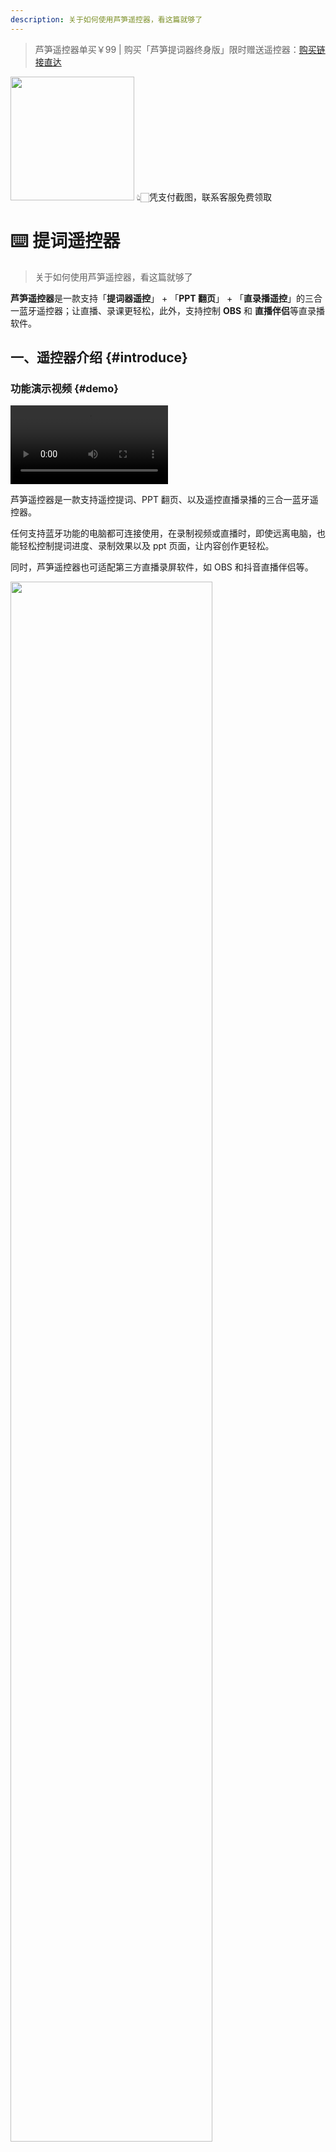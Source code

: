 ```yaml
---
description: 关于如何使用芦笋遥控器，看这篇就够了
---
```


> 芦笋遥控器单买￥99 |  购买「芦笋提词器终身版」限时赠送遥控器：[购买链接直达](https://tcq.lusun.com/pricing/)

<ImgCenter><img src="../public/.gitbook/assets/遥控器企微.png" alt="" width="198"></ImgCenter>
<ImgDesc>👆🏻凭支付截图，联系客服免费领取</ImgDesc>

# ⌨️ 提词遥控器

> 关于如何使用芦笋遥控器，看这篇就够了

**芦笋遥控器**是一款支持「**提词器遥控**」 + 「**PPT 翻页**」 + 「**直录播遥控**」的三合一蓝牙遥控器；让直播、录课更轻松，此外，支持控制 **OBS** 和 **直播伴侣**等直录播软件。

## 一、遥控器介绍 {#introduce}

### 功能演示视频 {#demo}

<ImgCenter><video controls width="50%"><source src="../public/.gitbook/assets/ykqdemo.mp4" type="video/mp4" /></video></ImgCenter>

芦笋遥控器是一款支持遥控提词、PPT 翻页、以及遥控直播录播的三合一蓝牙遥控器。

任何支持蓝牙功能的电脑都可连接使用，在录制视频或直播时，即使远离电脑，也能轻松控制提词进度、录制效果以及 ppt 页面，让内容创作更轻松。

同时，芦笋遥控器也可适配第三方直播录屏软件，如 OBS 和抖音直播伴侣等。

<ImgCenter><img width="80%" src="../public/.gitbook/assets/yaokongqizhichi.png" alt=""></ImgCenter>

### 操作教程 {#tutorial}

<ImgCenter><video controls><source src="../public/.gitbook/assets/ykqshiyong.mp4" type="video/mp4" /></video></ImgCenter>

### 结合 OBS 使用 {#obs}


<ImgCenter><video controls><source src="../public/.gitbook/assets/obs.mp4" type="video/mp4" /></video></ImgCenter>

### 结合直播伴侣使用 {#bl}

<ImgCenter><video controls><source src="../public/.gitbook/assets/zhibobanlv.mp4" type="video/mp4" /></video></ImgCenter>

## 二、如何获取遥控器 {#how}


> 现在如果你购买芦笋提词器终身版，即可赠送一个价值 ¥99 的芦笋遥控器

终身版提词器：[购买链接直达](https://tcq.lusun.com/pricing/)

芦笋遥控器单品购买如下：

<ImgCenter><img src="../public/.gitbook/assets/yaokongqigoumai.jpeg" alt="" width="375"></ImgCenter>

## 三、如何连接电脑 {#connect}

1.遥控器组装电池，确保遥控器处于有电状态

2.打开电脑蓝牙

win10 如何开启蓝牙 👉🏻[点击查看](https://jingyan.baidu.com/article/c33e3f48bdd46bab14cbb568.html?ref=help.lusun.com)

win11 如何开启蓝牙 👉🏻[点击查看](https://jingyan.baidu.com/article/2d5afd6903da6bc4a3e28e24.html?ref=help.lusun.com)

3.点击“添加蓝牙或其他设备”

<ImgCenter><img src="../public/.gitbook/assets/ykqthree.png" alt=""></ImgCenter>

4.点击“鼠标、键盘、手写板”一栏

<ImgCenter><img src="../public/.gitbook/assets/ykqfour.png" alt=""></ImgCenter>

5.寻找 **lusun**，点击进行配对连接

<ImgCenter><img src="../public/.gitbook/assets/ykqfive.png" alt=""></ImgCenter>

6.显示已完成，代表连接成功，就可以正常使用

<ImgCenter><img src="../public/.gitbook/assets/ykqsix.png" alt=""></ImgCenter>

## 四、遥控器按键说明 {#explain}

<ImgCenter><img src="../public/.gitbook/assets/ykqanjian.png" alt=""></ImgCenter>

## 五、常见问题 {#faq}

#### Q1：电脑端搜索不到 lusun 设备？{#q1}

1. 可能和其他设备处于连接状态。关闭其他曾经连接过遥控器设备的蓝牙开关
2. 连接此设备之后，又连接其他设备，需要在电脑蓝牙界面删除所有之前连接过的 lusun 设备，然后重新链接。
3. 遥控器可能没电或处于休眠状态，按激光按钮确认遥控器是否有电，如果激光头工作则有电，按下红色电源按钮，唤醒遥控器进入工作状态

#### Q2：可以找到 lusun 但是无法连接 {#q2}

1. 关闭电脑蓝牙功能，重新打开，再尝试连接
2. 可多尝试连接几次，若依然无法连接，可重启电脑后再进行连接

#### Q3：电脑蓝牙显示无法连接 {#q3}

> 注意：先检查电脑是否有蓝牙功能
* 若电脑有蓝牙功能，建议升级蓝牙驱动，再尝试连接
  * Win10 更新蓝牙驱动教程 👉🏻 [jingyan.baidu.com](https://jingyan.baidu.com/article/6fb756ec84280b651958fb38.html?ref=help.lusun.com)
  * Win11 更新蓝牙驱动教程 👉🏻 [jingyan.baidu.com](https://jingyan.baidu.com/article/19192ad8082213a43f570709.html?ref=help.lusun.com)
* 若无蓝牙功能建议购买「蓝牙适配器」购买推荐

1. 拼多多购买👉🏻 [拼多多商城](https://mobile.yangkeduo.com/goods1.html?refer\_share\_id=Wu51UnPZYQKVZ5mrwPYqbVonUWv2fxuJ\&refer\_share\_channel=copy\_link&\_oak\_share\_detail\_id=3967211238\&pxq\_secret\_key=643ZNGHJQ6FP4YXPWOPYAAKUHPBNIJO6SH6RDU2MIEQCPYQ6L4ZQ&\_wvx=10&\_oak\_share\_time=1706074897&\_wv=41729\&share\_uin=LWSW46VBVG74PQ3RIOAWHKD5XU\_GEXDA&\_x\_query=%E8%93%9D%E7%89%99%E9%80%82%E9%85%8D%E5%99%A8\&page\_from=23\&refer\_share\_uin=LWSW46VBVG74PQ3RIOAWHKD5XU\_GEXDA\&goods\_id=513430445715&\_oak\_share\_snapshot\_num=503&\_x\_org=2\&ref=help.lusun.com)
2. 淘宝购买👉🏻 https://m.tb.cn/h.5JlCckAdbgbQTBe?tk=Tx0BWR6x1BX[\
   ](https://help.lusun.com/gao-xiao-ti-ci-lu-sun-ti-ci-qi-jie-jue-fang-an/)

<ImgCenter><img src="../public/.gitbook/assets/pddpt.png" alt=""></ImgCenter>

<ImgCenter><img src="../public/.gitbook/assets/taobaopt.png" alt=""></ImgCenter>

**用户交流群**

<UserGroup/>